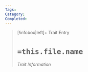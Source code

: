 ```yaml
---
Tags:
Category:
Completed: 
---
```

> [!infobox|left]+ Trait Entry
> # `=this.file.name`
> ###### Trait Information
> 